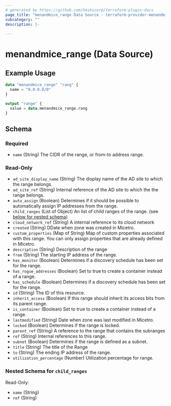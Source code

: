 ```yaml
---
# generated by https://github.com/hashicorp/terraform-plugin-docs
page_title: "menandmice_range Data Source - terraform-provider-menandmice"
subcategory: ""
description: |-
  
---
```


# menandmice_range (Data Source)



## Example Usage

```terraform
data "menandmice_range" "rang" {
  name = "0.0.0.0/0"
}

output "range" {
  value = data.menandmice_range.rang
}
```

<!-- schema generated by tfplugindocs -->
## Schema

### Required

- `name` (String) The CIDR of the range, or from-to address range.

### Read-Only

- `ad_site_display_name` (String) The display name of the AD site to which the range belongs.
- `ad_site_ref` (String) Internal reference of the AD site to which the the range belongs.
- `auto_assign` (Boolean) Determines if it should be possible to automatically assign IP addresses from the range.
- `child_ranges` (List of Object) An list of child ranges of the range. (see [below for nested schema](#nestedatt--child_ranges))
- `cloud_network_ref` (String) A internal reference to its cloud network
- `created` (String) DDate when zone was created in Micetro.
- `custom_properties` (Map of String) Map of custom properties associated with this range. You can only assign properties that are already defined in Micetro.
- `description` (String) Description of the range
- `from` (String) The starting IP address of the range.
- `has_monitor` (Boolean) Determines if a discovery schedule has been set for the range.
- `has_rogue_addresses` (Boolean) Set to true to create a container instead of a range.
- `has_schedule` (Boolean) Determines if a discovery schedule has been set for the range.
- `id` (String) The ID of this resource.
- `inherit_access` (Boolean) If this range should inherit its access bits from its parent range.
- `is_container` (Boolean) Set to true to create a container instead of a range.
- `lastmodified` (String) Date when zone was last modified in Micetro.
- `locked` (Boolean) Determines if the range is locked.
- `parent_ref` (String) A reference to the range that contains the subranges
- `ref` (String) Internal references to this range.
- `subnet` (Boolean) Determines if the range is defined as a subnet.
- `title` (String) The title of the Range
- `to` (String) The ending IP address of the range.
- `utilization_percentage` (Number) Utilization percentage for range.

<a id="nestedatt--child_ranges"></a>
### Nested Schema for `child_ranges`

Read-Only:

- `name` (String)
- `ref` (String)


